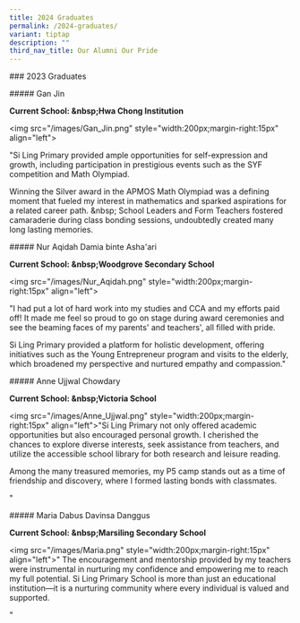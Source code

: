 ```yaml
---
title: 2024 Graduates
permalink: /2024-graduates/
variant: tiptap
description: ""
third_nav_title: Our Alumni Our Pride
---
```

<p>### 2023 Graduates</p>
<p>##### Gan Jin</p>
<p><strong>Current School: &amp;nbsp;Hwa Chong Institution</strong>
</p>
<p>&lt;img src="/images/Gan_Jin.png" style="width:200px;margin-right:15px"
align="left"&gt;</p>
<p>"Si Ling Primary provided ample opportunities for self-expression and
growth, including participation in prestigious events such as the SYF competition
and Math Olympiad.</p>
<p>Winning the Silver award in the APMOS Math Olympiad was a defining moment
that fueled my interest in mathematics and sparked aspirations for a related
career path. &amp;nbsp; School Leaders and Form Teachers fostered camaraderie
during class bonding sessions, undoubtedly created many long lasting memories.</p>
<p>##### Nur Aqidah Damia binte Asha'ari</p>
<p><strong>Current School: &amp;nbsp;Woodgrove Secondary School</strong>
</p>
<p>&lt;img src="/images/Nur_Aqidah.png" style="width:200px;margin-right:15px"
align="left"&gt;</p>
<p>"I had put a lot of hard work into my studies and CCA and my efforts paid
off! It made me feel so proud to go on stage during award ceremonies and
see the beaming faces of my parents' and teachers', all filled with pride.</p>
<p>Si Ling Primary provided a platform for holistic development, offering
initiatives such as the Young Entrepreneur program and visits to the elderly,
which broadened my perspective and nurtured empathy and compassion."</p>
<p>##### Anne Ujjwal Chowdary</p>
<p><strong>Current School: &amp;nbsp;Victoria School</strong>
</p>
<p>&lt;img src="/images/Anne_Ujjwal.png" style="width:200px;margin-right:15px"
align="left"&gt;"Si Ling Primary not only offered academic opportunities
but also encouraged personal growth. I cherished the chances to explore
diverse interests, seek assistance from teachers, and utilize the accessible
school library for both research and leisure reading.</p>
<p>Among the many treasured memories, my P5 camp stands out as a time of
friendship and discovery, where I formed lasting bonds with classmates.</p>
<p>"</p>
<p>##### Maria Dabus Davinsa Danggus</p>
<p><strong>Current School: &amp;nbsp;Marsiling Secondary School</strong>
</p>
<p>&lt;img src="/images/Maria.png" style="width:200px;margin-right:15px"
align="left"&gt;" The encouragement and mentorship provided by my teachers
were instrumental in nurturing my confidence and empowering me to reach
my full potential. Si Ling Primary School is more than just an educational
institution—it is a nurturing community where every individual is valued
and supported.</p>
<p>"</p>